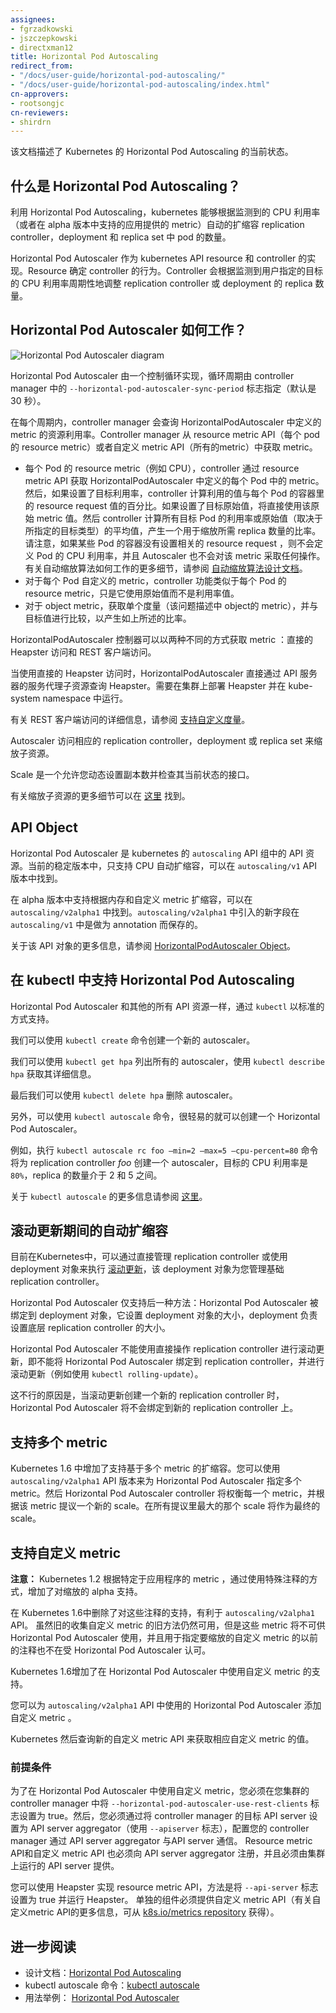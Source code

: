 ```yaml
---
assignees:
- fgrzadkowski
- jszczepkowski
- directxman12
title: Horizontal Pod Autoscaling
redirect_from:
- "/docs/user-guide/horizontal-pod-autoscaling/"
- "/docs/user-guide/horizontal-pod-autoscaling/index.html"
cn-approvers:
- rootsongjc
cn-reviewers:
- shirdrn
---
```



该文档描述了 Kubernetes 的 Horizontal Pod Autoscaling 的当前状态。



## 什么是 Horizontal Pod Autoscaling？

利用 Horizontal Pod Autoscaling，kubernetes 能够根据监测到的 CPU 利用率（或者在 alpha 版本中支持的应用提供的 metric）自动的扩缩容 replication controller，deployment 和 replica set 中 pod 的数量。

Horizontal Pod Autoscaler 作为 kubernetes API resource 和 controller 的实现。Resource 确定 controller 的行为。Controller 会根据监测到用户指定的目标的 CPU 利用率周期性地调整 replication controller 或 deployment 的 replica 数量。



## Horizontal Pod Autoscaler 如何工作？

![Horizontal Pod Autoscaler diagram](/images/docs/horizontal-pod-autoscaler.svg)

Horizontal Pod Autoscaler 由一个控制循环实现，循环周期由 controller manager 中的 `--horizontal-pod-autoscaler-sync-period` 标志指定（默认是 30 秒）。

在每个周期内，controller manager 会查询 HorizontalPodAutoscaler 中定义的 metric 的资源利用率。Controller manager 从 resource metric API（每个 pod 的 resource metric）或者自定义 metric API（所有的metric）中获取 metric。



- 每个 Pod 的 resource metric（例如 CPU），controller 通过 resource metric API 获取 HorizontalPodAutoscaler 中定义的每个 Pod 中的 metric。然后，如果设置了目标利用率，controller 计算利用的值与每个 Pod 的容器里的 resource request 值的百分比。如果设置了目标原始值，将直接使用该原始 metric 值。然后 controller 计算所有目标 Pod 的利用率或原始值（取决于所指定的目标类型）的平均值，产生一个用于缩放所需 replica 数量的比率。
   请注意，如果某些 Pod 的容器没有设置相关的 resource request ，则不会定义 Pod 的 CPU 利用率，并且 Autoscaler 也不会对该 metric 采取任何操作。 有关自动缩放算法如何工作的更多细节，请参阅 [自动缩放算法设计文档](https://git.k8s.io/community/contributors/design-proposals/horizontal-pod-autoscaler.md#autoscaling-algorithm)。
- 对于每个 Pod 自定义的 metric，controller 功能类似于每个 Pod 的 resource metric，只是它使用原始值而不是利用率值。
- 对于 object metric，获取单个度量（该问题描述中 object的 metric），并与目标值进行比较，以产生如上所述的比率。



HorizontalPodAutoscaler 控制器可以以两种不同的方式获取 metric ：直接的 Heapster 访问和 REST 客户端访问。

当使用直接的 Heapster 访问时，HorizontalPodAutoscaler 直接通过 API 服务器的服务代理子资源查询 Heapster。需要在集群上部署 Heapster 并在 kube-system namespace 中运行。

有关 REST 客户端访问的详细信息，请参阅 [支持自定义度量](#prerequisites)。

Autoscaler 访问相应的 replication controller，deployment 或 replica set 来缩放子资源。

Scale 是一个允许您动态设置副本数并检查其当前状态的接口。

有关缩放子资源的更多细节可以在 [这里](https://git.k8s.io/community/contributors/design-proposals/horizontal-pod-autoscaler.md#scale-subresource) 找到。



## API Object

Horizontal Pod Autoscaler 是 kubernetes 的  `autoscaling` API 组中的 API 资源。当前的稳定版本中，只支持 CPU 自动扩缩容，可以在 `autoscaling/v1` API 版本中找到。

在 alpha 版本中支持根据内存和自定义 metric 扩缩容，可以在 `autoscaling/v2alpha1` 中找到。`autoscaling/v2alpha1` 中引入的新字段在 `autoscaling/v1` 中是做为 annotation 而保存的。

关于该 API 对象的更多信息，请参阅 [HorizontalPodAutoscaler Object](https://git.k8s.io/community/contributors/design-proposals/horizontal-pod-autoscaler.md#horizontalpodautoscaler-object)。



## 在 kubectl 中支持 Horizontal Pod Autoscaling

Horizontal Pod Autoscaler 和其他的所有 API 资源一样，通过 `kubectl` 以标准的方式支持。

我们可以使用 `kubectl create` 命令创建一个新的 autoscaler。

我们可以使用 `kubectl get hpa` 列出所有的 autoscaler，使用 `kubectl describe hpa` 获取其详细信息。

最后我们可以使用 `kubectl delete hpa` 删除 autoscaler。

另外，可以使用 `kubectl autoscale` 命令，很轻易的就可以创建一个 Horizontal Pod Autoscaler。

例如，执行 `kubectl autoscale rc foo —min=2 —max=5 —cpu-percent=80` 命令将为 replication controller _foo_ 创建一个 autoscaler，目标的 CPU 利用率是`80%`，replica 的数量介于 2 和 5 之间。

关于 `kubectl autoscale` 的更多信息请参阅 [这里](/docs/user-guide/kubectl/v1.6/#autoscale)。



## 滚动更新期间的自动扩缩容

目前在Kubernetes中，可以通过直接管理 replication controller 或使用 deployment 对象来执行 [滚动更新](/docs/tasks/run-application/rolling-update-replication-controller/)，该 deployment 对象为您管理基础 replication controller。

Horizontal Pod Autoscaler 仅支持后一种方法：Horizontal Pod Autoscaler 被绑定到 deployment 对象，它设置 deployment 对象的大小，deployment 负责设置底层 replication controller 的大小。

Horizontal Pod Autoscaler 不能使用直接操作 replication controller 进行滚动更新，即不能将 Horizontal Pod Autoscaler 绑定到 replication controller，并进行滚动更新（例如使用 `kubectl rolling-update`）。

这不行的原因是，当滚动更新创建一个新的 replication controller 时，Horizontal Pod Autoscaler 将不会绑定到新的 replication controller 上。



## 支持多个 metric

Kubernetes 1.6 中增加了支持基于多个 metric 的扩缩容。您可以使用 `autoscaling/v2alpha1` API 版本来为 Horizontal Pod Autoscaler 指定多个 metric。然后 Horizontal Pod Autoscaler controller 将权衡每一个 metric，并根据该 metric 提议一个新的 scale。在所有提议里最大的那个 scale 将作为最终的 scale。



## 支持自定义 metric

**注意：** Kubernetes 1.2 根据特定于应用程序的 metric ，通过使用特殊注释的方式，增加了对缩放的 alpha 支持。

在 Kubernetes 1.6中删除了对这些注释的支持，有利于 `autoscaling/v2alpha1` API。 虽然旧的收集自定义 metric 的旧方法仍然可用，但是这些 metric 将不可供 Horizontal Pod Autoscaler 使用，并且用于指定要缩放的自定义 metric 的以前的注释也不在受 Horizontal Pod Autoscaler 认可。

Kubernetes 1.6增加了在 Horizontal Pod Autoscaler 中使用自定义 metric 的支持。

您可以为 `autoscaling/v2alpha1` API 中使用的 Horizontal Pod Autoscaler 添加自定义 metric 。

Kubernetes 然后查询新的自定义 metric API 来获取相应自定义 metric 的值。



### 前提条件

为了在 Horizontal Pod Autoscaler 中使用自定义 metric，您必须在您集群的 controller manager 中将  `--horizontal-pod-autoscaler-use-rest-clients` 标志设置为 true。然后，您必须通过将 controller manager 的目标 API server 设置为 API server aggregator（使用 `--apiserver` 标志），配置您的 controller manager 通过 API server aggregator 与API server 通信。 Resource metric API和自定义 metric API 也必须向 API server aggregator 注册，并且必须由集群上运行的 API server 提供。

您可以使用 Heapster 实现 resource metric API，方法是将  `--api-server` 标志设置为 true 并运行 Heapster。 单独的组件必须提供自定义 metric API（有关自定义metric API的更多信息，可从 [k8s.io/metrics repository](https://github.com/kubernetes/metrics) 获得）。



## 进一步阅读

- 设计文档：[Horizontal Pod Autoscaling](https://git.k8s.io/community/contributors/design-proposals/horizontal-pod-autoscaler.md)
- kubectl autoscale 命令：[kubectl autoscale](/docs/user-guide/kubectl/v1.6/#autoscale)
- 用法举例： [Horizontal Pod Autoscaler](/docs/tasks/run-application/horizontal-pod-autoscale-walkthrough/)